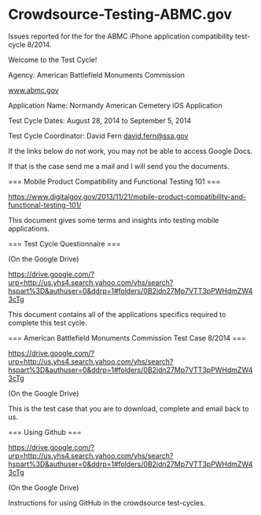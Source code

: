 Crowdsource-Testing-ABMC.gov
============================

Issues reported for the for the ABMC iPhone application compatibility test-cycle 8/2014.

Welcome to the Test Cycle!

Agency: American Battlefield Monuments Commission

www.abmc.gov

Application Name: Normandy American Cemetery iOS Application

Test Cycle Dates: August 28, 2014 to September 5, 2014

Test Cycle Coordinator: David Fern	david.fern@ssa.gov

If the links below do not work, you may not be able to access Google Docs.

If that is the case send me a mail and I will send you the documents.

=== Mobile Product Compatibility and Functional Testing 101 ===

https://www.digitalgov.gov/2013/11/21/mobile-product-compatibility-and-functional-testing-101/

This document gives some terms and insights into testing mobile applications.

=== Test Cycle Questionnaire ===

(On the Google Drive)

https://drive.google.com/?urp=http://us.yhs4.search.yahoo.com/yhs/search?hspart%3D&authuser=0&ddrp=1#folders/0B2idn27Mp7VTT3pPWHdmZW43cTg

This document contains all of the applications specifics required to complete this test cycle.

=== American Battlefield Monuments Commission Test Case 8/2014 ===

https://drive.google.com/?urp=http://us.yhs4.search.yahoo.com/yhs/search?hspart%3D&authuser=0&ddrp=1#folders/0B2idn27Mp7VTT3pPWHdmZW43cTg

(On the Google Drive)

This is the test case that you are to download, complete and email back to us.

=== Using Github ===

https://drive.google.com/?urp=http://us.yhs4.search.yahoo.com/yhs/search?hspart%3D&authuser=0&ddrp=1#folders/0B2idn27Mp7VTT3pPWHdmZW43cTg

(On the Google Drive)

Instructions for using GitHub in the crowdsource test-cycles.
